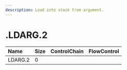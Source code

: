 ```yaml
---
description: Load into stack from argument.
---
```


# .LDARG.2

| Name | Size | ControlChain | FlowControl |
| :--- | :--- | :--- | :--- |
| LDARG.2 | 0 |  |  |

